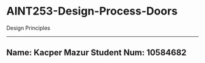 # AINT253-Design-Process-Doors
Design Principles 

---
Name: Kacper Mazur
Student Num: 10584682
---
